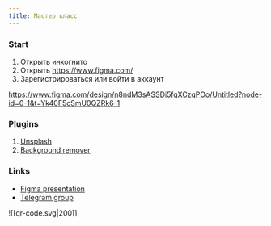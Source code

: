 ```yaml
---
title: Мастер класс
---
```

### Start
1. Открыть инкогнито
2. Открыть https://www.figma.com/
3. Зарегистрироваться или войти в аккаунт

https://www.figma.com/design/n8ndM3sASSDi5fqXCzqPOo/Untitled?node-id=0-1&t=Yk40F5cSmU0QZRk6-1
### Plugins
1. [Unsplash](https://www.figma.com/community/plugin/738454987945972471/unsplash)
2. [Background remover](https://www.figma.com/community/plugin/997643096679511216/icons8-background-remover)

### Links
- [Figma presentation](https://www.figma.com/design/BniBiBaeByFkLVzK3v2GoK/Figma-Course?node-id=13-8&t=0eymTFaVjnqRwQZz-1)
- [Telegram group](https://t.me/+-19tQXV43ZE2ZDU6)

![[qr-code.svg|200]]